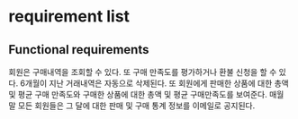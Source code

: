 # requirement list

## Functional requirements

회원은 구매내역을 조회할 수 있다. 또 구매 만족도를 평가하거나 환불 신청을 할 수 있다. 6개월이 지난 거래내역은 자동으로 삭제된다. 또 회원에게 판매한 상품에 대한 총액 및 평균 구매 만족도와 구매한 상품에 대한 총액 및 평균 구매만족도를 보여준다. 매월 말 모든 회원들은 그 달에 대한 판매 및 구매 통계 정보를 이메일로 공지된다.